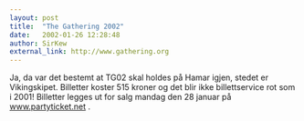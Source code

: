 ```yaml
---
layout: post
title:  "The Gathering 2002"
date:   2002-01-26 12:28:48
author: SirKew
external_link: http://www.gathering.org
---
```

Ja, da var det bestemt at TG02 skal holdes på Hamar igjen, stedet er
Vikingskipet. Billetter koster 515 kroner og det blir ikke
billettservice rot som i 2001! Billetter legges ut for salg mandag den
28 januar på www.partyticket.net .

